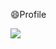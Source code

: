 😄Profile

<img src="https://img.shields.io/badge/HTML5-E34F26?style=flat-square&logo=HTML5&logoColor=white"/>
